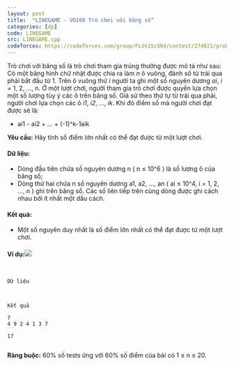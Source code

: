 ```yaml
---
layout: post
title:  "LINEGAME - VOI09 Trò chơi với băng số"
categories: [dp]
code: LINEGAME
src: LINEGAME.cpp
codeforces: https://codeforces.com/group/FLVn1Sc504/contest/274821/problem/K
---
```




  



Trò chơi với băng số là trò chơi tham gia trúng thưởng được mô tả như sau: Có một băng hình chữ nhật được chia ra làm _n_ ô vuông, đánh số từ trái qua phải bắt đầu từ 1. Trên ô vuông thứ _i_ người ta ghi một số nguyên dương _ai_, _i_ = 1, 2, ..., n. Ở một lượt chơi, người tham gia trò chơi được quyền lựa chọn một số lượng tùy ý các ô trên băng số. Giả sử theo thứ tự từ trái qua phải, người chơi lựa chọn các ô _i1_, _i2_, ..., _ik_. Khi đó điểm số mà người chơi đạt được sẽ là:

*   ai1 - ai2 + ... + (-1)^k-1aik

**Yêu cầu:** Hãy tính số điểm lớn nhất có thể đạt được từ một lượt chơi.

#### Dữ liệu:

*   Dòng đầu tiên chứa số nguyên dương n ( n ≤ 10^6 ) là số lượng ô của băng số;
*   Dòng thứ hai chứa n số nguyên dương a1, a2, ..., an ( ai ≤ 10^4, i = 1, 2, ..., n ) ghi trên băng số. Các số liên tiếp trên cùng dòng được ghi cách nhau bởi ít nhất một dấu cách.

#### Kết quả:

*   Một số nguyên duy nhất là số điểm lớn nhất có thể đạt được từ một lượt chơi.

#### Ví dụ:![](http://vn.spoj.com/content/LINEGAME.jpg)

```


Dữ liệu

 

Kết quả

7  
4 9 2 4 1 3 7

17


```

**Ràng buộc:** 60% số tests ứng với 60% số điểm của bài có 1 ≤ n ≤ 20.

<!--more-->

